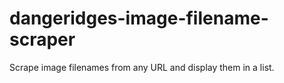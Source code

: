 # dangeridges-image-filename-scraper
Scrape image filenames from any URL and display them in a list.
